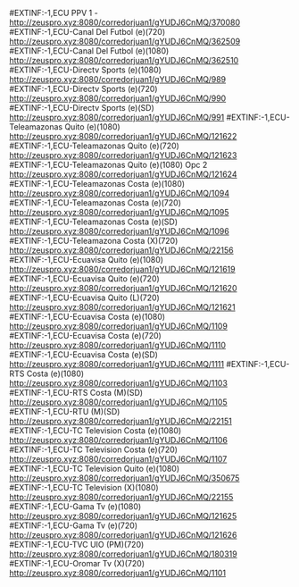 #EXTINF:-1,ECU PPV 1 -
http://zeuspro.xyz:8080/corredorjuan1/gYUDJ6CnMQ/370080
#EXTINF:-1,ECU-Canal Del Futbol (e)(720)
http://zeuspro.xyz:8080/corredorjuan1/gYUDJ6CnMQ/362509
#EXTINF:-1,ECU-Canal Del Futbol (e)(1080)
http://zeuspro.xyz:8080/corredorjuan1/gYUDJ6CnMQ/362510
#EXTINF:-1,ECU-Directv Sports (e)(1080)
http://zeuspro.xyz:8080/corredorjuan1/gYUDJ6CnMQ/989
#EXTINF:-1,ECU-Directv Sports (e)(720)
http://zeuspro.xyz:8080/corredorjuan1/gYUDJ6CnMQ/990
#EXTINF:-1,ECU-Directv Sports (e)(SD)
http://zeuspro.xyz:8080/corredorjuan1/gYUDJ6CnMQ/991
#EXTINF:-1,ECU-Teleamazonas Quito (e)(1080)
http://zeuspro.xyz:8080/corredorjuan1/gYUDJ6CnMQ/121622
#EXTINF:-1,ECU-Teleamazonas Quito (e)(720)
http://zeuspro.xyz:8080/corredorjuan1/gYUDJ6CnMQ/121623
#EXTINF:-1,ECU-Teleamazonas Quito (e)(1080) Opc 2
http://zeuspro.xyz:8080/corredorjuan1/gYUDJ6CnMQ/121624
#EXTINF:-1,ECU-Teleamazonas Costa (e)(1080)
http://zeuspro.xyz:8080/corredorjuan1/gYUDJ6CnMQ/1094
#EXTINF:-1,ECU-Teleamazonas Costa (e)(720)
http://zeuspro.xyz:8080/corredorjuan1/gYUDJ6CnMQ/1095
#EXTINF:-1,ECU-Teleamazonas Costa (e)(SD)
http://zeuspro.xyz:8080/corredorjuan1/gYUDJ6CnMQ/1096
#EXTINF:-1,ECU-Teleamazona Costa (X)(720)
http://zeuspro.xyz:8080/corredorjuan1/gYUDJ6CnMQ/22156
#EXTINF:-1,ECU-Ecuavisa Quito (e)(1080)
http://zeuspro.xyz:8080/corredorjuan1/gYUDJ6CnMQ/121619
#EXTINF:-1,ECU-Ecuavisa Quito (e)(720)
http://zeuspro.xyz:8080/corredorjuan1/gYUDJ6CnMQ/121620
#EXTINF:-1,ECU-Ecuavisa Quito (L)(720)
http://zeuspro.xyz:8080/corredorjuan1/gYUDJ6CnMQ/121621
#EXTINF:-1,ECU-Ecuavisa Costa (e)(1080)
http://zeuspro.xyz:8080/corredorjuan1/gYUDJ6CnMQ/1109
#EXTINF:-1,ECU-Ecuavisa Costa (e)(720)
http://zeuspro.xyz:8080/corredorjuan1/gYUDJ6CnMQ/1110
#EXTINF:-1,ECU-Ecuavisa Costa (e)(SD)
http://zeuspro.xyz:8080/corredorjuan1/gYUDJ6CnMQ/1111
#EXTINF:-1,ECU-RTS Costa (e)(1080)
http://zeuspro.xyz:8080/corredorjuan1/gYUDJ6CnMQ/1103
#EXTINF:-1,ECU-RTS Costa (M)(SD)
http://zeuspro.xyz:8080/corredorjuan1/gYUDJ6CnMQ/1105
#EXTINF:-1,ECU-RTU (M)(SD)
http://zeuspro.xyz:8080/corredorjuan1/gYUDJ6CnMQ/22151
#EXTINF:-1,ECU-TC Television Costa (e)(1080)
http://zeuspro.xyz:8080/corredorjuan1/gYUDJ6CnMQ/1106
#EXTINF:-1,ECU-TC Television Costa (e)(720)
http://zeuspro.xyz:8080/corredorjuan1/gYUDJ6CnMQ/1107
#EXTINF:-1,ECU-TC Television Quito (e)(1080)
http://zeuspro.xyz:8080/corredorjuan1/gYUDJ6CnMQ/350675
#EXTINF:-1,ECU-TC Television (X)(1080)
http://zeuspro.xyz:8080/corredorjuan1/gYUDJ6CnMQ/22155
#EXTINF:-1,ECU-Gama Tv (e)(1080)
http://zeuspro.xyz:8080/corredorjuan1/gYUDJ6CnMQ/121625
#EXTINF:-1,ECU-Gama Tv (e)(720)
http://zeuspro.xyz:8080/corredorjuan1/gYUDJ6CnMQ/121626
#EXTINF:-1,ECU-TVC UIO (PM)(720)
http://zeuspro.xyz:8080/corredorjuan1/gYUDJ6CnMQ/180319
#EXTINF:-1,ECU-Oromar Tv (X)(720)
http://zeuspro.xyz:8080/corredorjuan1/gYUDJ6CnMQ/1101
